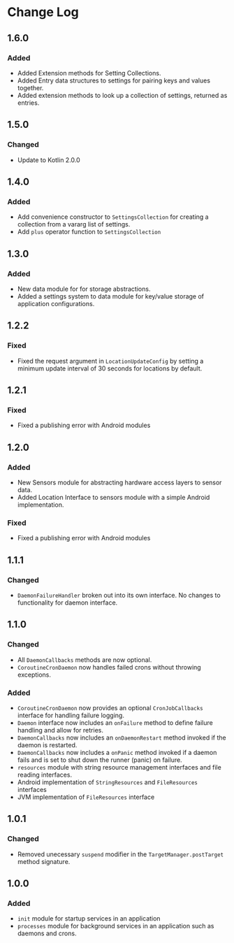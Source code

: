 Change Log
==========

1.6.0
-----

### Added

 - Added Extension methods for Setting Collections.
 - Added Entry data structures to settings for pairing keys and values together.
 - Added extension methods to look up a collection of settings, returned as entries.

1.5.0
-----

### Changed

 - Update to Kotlin 2.0.0

1.4.0
-----

### Added

 - Add convenience constructor to `SettingsCollection` for creating a collection
   from a vararg list of settings.
 - Add `plus` operator function to `SettingsCollection`

1.3.0
-----

### Added

 - New data module for for storage abstractions.
 - Added a settings system to data module for key/value storage of
   application configurations.

1.2.2
-----

### Fixed

 - Fixed the request argument in `LocationUpdateConfig` by setting a minimum
   update interval of 30 seconds for locations by default.

1.2.1
-----

### Fixed

 - Fixed a publishing error with Android modules

1.2.0
-----

### Added

 - New Sensors module for abstracting hardware access layers to sensor data.
 - Added Location Interface to sensors module with a simple Android
   implementation.

### Fixed

 - Fixed a publishing error with Android modules

1.1.1
-----

### Changed

 - `DaemonFailureHandler` broken out into its own interface.
    No changes to functionality for daemon interface.


1.1.0
-----

### Changed
 - All `DaemonCallbacks` methods are now optional.
 - `CoroutineCronDaemon` now handles failed crons without throwing exceptions.

### Added

 - `CoroutineCronDaemon` now provides an optional `CronJobCallbacks` interface
   for handling failure logging.
 - `Daemon` interface now includes an `onFailure` method to define
   failure handling and allow for retries.
 - `DaemonCallbacks` now includes an `onDaemonRestart` method invoked if
   the daemon is restarted.
 - `DaemonCallbacks` now includes a `onPanic` method invoked if a daemon
   fails and is set to shut down the runner (panic) on failure.
 - `resources` module with string resource management interfaces and file
    reading interfaces.
 - Android implementation of `StringResources` and `FileResources` interfaces
 - JVM implementation of `FileResources` interface

1.0.1
-----

### Changed

- Removed unecessary `suspend` modifier in the `TargetManager.postTarget`
  method signature.

1.0.0
-----

### Added

 - `init` module for startup services in an application
 - `processes` module for background services in an application such as
   daemons and crons.
